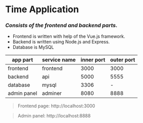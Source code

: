 # Time Application

### _Consists of the frontend and backend parts._
 - Frontend is written with help of the Vue.js framework.
 - Backend is written using Node.js and Express.
 - Database is MySQL

| app part | service name | inner port | outer port |
| ------ | ------ | ------ | ------ |
| frontend | frontend | 3000 | 3000 |
| backend | api | 5000 | 5555 |
| database | mysql | 3306 | - |
| admin panel | adminer | 8080 | 8888 |

>Frontend page: http://localhost:3000

>Admin panel: http://localhost:8888
